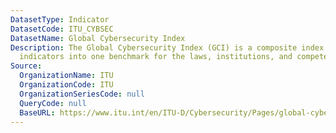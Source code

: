 ```yaml
---
DatasetType: Indicator
DatasetCode: ITU_CYBSEC
DatasetName: Global Cybersecurity Index
Description: The Global Cybersecurity Index (GCI) is a composite index combining 25
  indicators into one benchmark for the laws, institutions, and competence.5
Source:
  OrganizationName: ITU
  OrganizationCode: ITU
  OrganizationSeriesCode: null
  QueryCode: null
  BaseURL: https://www.itu.int/en/ITU-D/Cybersecurity/Pages/global-cybersecurity-index.aspx
---
```


